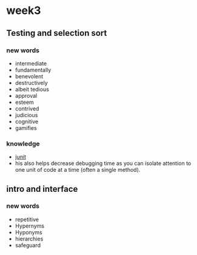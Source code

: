 # week3
## Testing and selection sort

### new words
- intermediate
- fundamentally
- benevolent
- destructively
- albeit tedious
- approval
- esteem
- contrived
- judicious
- cognitive
- gamifies
### knowledge
- [junit](https://junit.org/junit4/javadoc/4.12/org/junit/Assert.html)
- his also helps decrease debugging time as you can isolate attention to one unit of code at a time (often a single method).

## intro and interface

### new words
- repetitive
- Hypernyms
- Hyponyms
- hierarchies
- safeguard